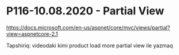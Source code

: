 # P116-10.08.2020 - Partial View


https://docs.microsoft.com/en-us/aspnet/core/mvc/views/partial?view=aspnetcore-2.1

Tapshiriq:
videodaki kimi product load more partial view ile yazmaq
